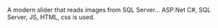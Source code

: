 A modern slider that reads images from SQL Server...
ASP.Net C#, SQL Server, JS, HTML, css is used.
